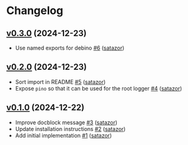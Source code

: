 # Changelog

## [v0.3.0](https://github.com/uphold/debino/releases/tag/v0.3.0) (2024-12-23)
- Use named exports for debino [\#6](https://github.com/uphold/debino/pull/6) ([satazor](https://github.com/satazor))

## [v0.2.0](https://github.com/uphold/debino/releases/tag/v0.2.0) (2024-12-23)
- Sort import in README [\#5](https://github.com/uphold/debino/pull/5) ([satazor](https://github.com/satazor))
- Expose `pino` so that it can be used for the root logger [\#4](https://github.com/uphold/debino/pull/4) ([satazor](https://github.com/satazor))

## [v0.1.0](https://github.com/uphold/debino/releases/tag/v0.1.0) (2024-12-22)
- Improve docblock message [\#3](https://github.com/uphold/debino/pull/3) ([satazor](https://github.com/satazor))
- Update installation instructions [\#2](https://github.com/uphold/debino/pull/2) ([satazor](https://github.com/satazor))
- Add initial implementation [\#1](https://github.com/uphold/debino/pull/1) ([satazor](https://github.com/satazor))
